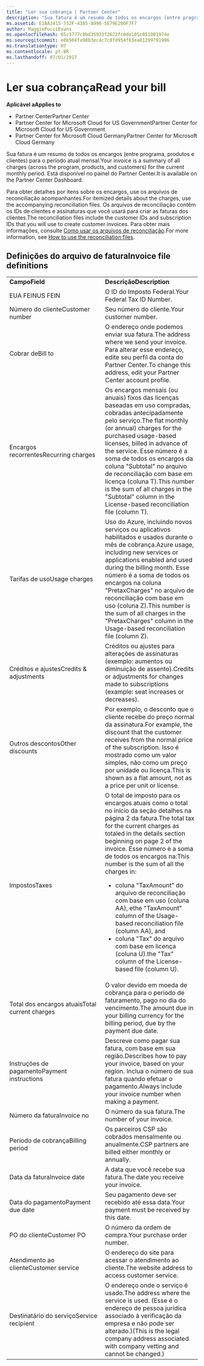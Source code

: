 ```yaml
---
title: "Ler sua cobrança | Partner Center"
description: "Sua fatura é um resumo de todos os encargos (entre programa, produtos e clientes) para o período atual mensal. Está disponível no painel do Partner Center."
ms.assetid: E1BA3415-732F-4385-8996-5E79E200F7F7
author: MaggiePucciEvans
ms.openlocfilehash: 65c3777c0bd35933f2622fc0de105c051001974e
ms.sourcegitcommit: e8b504fa98b3ec4c7c8fd954f63ea81299791906
ms.translationtype: HT
ms.contentlocale: pt-BR
ms.lasthandoff: 07/01/2017
---
```

# <a name="read-your-bill"></a><span data-ttu-id="04825-104">Ler sua cobrança</span><span class="sxs-lookup"><span data-stu-id="04825-104">Read your bill</span></span>

**<span data-ttu-id="04825-105">Aplicável a</span><span class="sxs-lookup"><span data-stu-id="04825-105">Applies to</span></span>**

-  <span data-ttu-id="04825-106">Partner Center</span><span class="sxs-lookup"><span data-stu-id="04825-106">Partner Center</span></span>
-  <span data-ttu-id="04825-107">Partner Center for Microsoft Cloud for US Government</span><span class="sxs-lookup"><span data-stu-id="04825-107">Partner Center for Microsoft Cloud for US Government</span></span>
-  <span data-ttu-id="04825-108">Partner Center for Microsoft Cloud Germany</span><span class="sxs-lookup"><span data-stu-id="04825-108">Partner Center for Microsoft Cloud Germany</span></span>

<span data-ttu-id="04825-109">Sua fatura é um resumo de todos os encargos (entre programa, produtos e clientes) para o período atual mensal.</span><span class="sxs-lookup"><span data-stu-id="04825-109">Your invoice is a summary of all charges (across the program, products, and customers) for the current monthly period.</span></span> <span data-ttu-id="04825-110">Está disponível no painel do Partner Center.</span><span class="sxs-lookup"><span data-stu-id="04825-110">It is available on the Partner Center Dashboard.</span></span>

<span data-ttu-id="04825-111">Para obter detalhes por itens sobre os encargos, use os arquivos de reconciliação acompanhantes.</span><span class="sxs-lookup"><span data-stu-id="04825-111">For itemized details about the charges, use the accompanying reconciliation files.</span></span> <span data-ttu-id="04825-112">Os arquivos de reconciliação contêm os IDs de clientes e assinaturas que você usará para criar as faturas dos clientes.</span><span class="sxs-lookup"><span data-stu-id="04825-112">The reconciliation files include the customer IDs and subscription IDs that you will use to create customer invoices.</span></span> <span data-ttu-id="04825-113">Para obter mais informações, consulte [Como usar os arquivos de reconciliação](use-the-reconciliation-files.md).</span><span class="sxs-lookup"><span data-stu-id="04825-113">For more information, see [How to use the reconciliation files](use-the-reconciliation-files.md).</span></span>

## <a name="invoice-file-definitions"></a><span data-ttu-id="04825-114">Definições do arquivo de fatura</span><span class="sxs-lookup"><span data-stu-id="04825-114">Invoice file definitions</span></span>


<table>
<colgroup>
<col width="50%" />
<col width="50%" />
</colgroup>
<tbody>
<tr class="odd">
<td><strong><span data-ttu-id="04825-115">Campo</span><span class="sxs-lookup"><span data-stu-id="04825-115">Field</span></span></strong></td>
<td><strong><span data-ttu-id="04825-116">Descrição</span><span class="sxs-lookup"><span data-stu-id="04825-116">Description</span></span></strong></td>
</tr>
<tr class="even">
<td><span data-ttu-id="04825-117">EUA FEIN</span><span class="sxs-lookup"><span data-stu-id="04825-117">US FEIN</span></span></td>
<td><span data-ttu-id="04825-118">O ID do Imposto Federal.</span><span class="sxs-lookup"><span data-stu-id="04825-118">Your Federal Tax ID Number.</span></span></td>
</tr>
<tr class="odd">
<td><span data-ttu-id="04825-119">Número do cliente</span><span class="sxs-lookup"><span data-stu-id="04825-119">Customer number</span></span></td>
<td><span data-ttu-id="04825-120">Seu número do cliente.</span><span class="sxs-lookup"><span data-stu-id="04825-120">Your customer number.</span></span></td>
</tr>
<tr class="even">
<td><span data-ttu-id="04825-121">Cobrar de</span><span class="sxs-lookup"><span data-stu-id="04825-121">Bill to</span></span></td>
<td><span data-ttu-id="04825-122">O endereço onde podemos enviar sua fatura.</span><span class="sxs-lookup"><span data-stu-id="04825-122">The address where we send your invoice.</span></span> <span data-ttu-id="04825-123">Para alterar esse endereço, edite seu perfil da conta do Partner Center.</span><span class="sxs-lookup"><span data-stu-id="04825-123">To change this address, edit your Partner Center account profile.</span></span></td>
</tr>
<tr class="odd">
<td><span data-ttu-id="04825-124">Encargos recorrentes</span><span class="sxs-lookup"><span data-stu-id="04825-124">Recurring charges</span></span></td>
<td><span data-ttu-id="04825-125">Os encargos mensais (ou anuais) fixos das licenças baseadas em uso compradas, cobradas antecipadamente pelo serviço.</span><span class="sxs-lookup"><span data-stu-id="04825-125">The flat monthly (or annual) charges for the purchased usage-based licenses, billed in advance of the service.</span></span> <span data-ttu-id="04825-126">Esse número é a soma de todos os encargos da coluna &quot;Subtotal&quot; no arquivo de reconciliação com base em licença (coluna T).</span><span class="sxs-lookup"><span data-stu-id="04825-126">This number is the sum of all charges in the &quot;Subtotal&quot; column in the License-based reconciliation file (column T).</span></span></td>
</tr>
<tr class="even">
<td><span data-ttu-id="04825-127">Tarifas de uso</span><span class="sxs-lookup"><span data-stu-id="04825-127">Usage charges</span></span></td>
<td><span data-ttu-id="04825-128">Uso do Azure, incluindo novos serviços ou aplicativos habilitados e usados durante o mês de cobrança.</span><span class="sxs-lookup"><span data-stu-id="04825-128">Azure usage, including new services or applications enabled and used during the billing month.</span></span> <span data-ttu-id="04825-129">Esse número é a soma de todos os encargos na coluna &quot;PretaxCharges&quot; no arquivo de reconciliação com base em uso (coluna Z).</span><span class="sxs-lookup"><span data-stu-id="04825-129">This number is the sum of all charges in the &quot;PretaxCharges&quot; column in the Usage-based reconciliation file (column Z).</span></span></td>
</tr>
<tr class="odd">
<td><span data-ttu-id="04825-130">Créditos e ajustes</span><span class="sxs-lookup"><span data-stu-id="04825-130">Credits &amp; adjustments</span></span></td>
<td><span data-ttu-id="04825-131">Créditos ou ajustes para alterações de assinaturas (exemplo: aumentos ou diminuição de assento).</span><span class="sxs-lookup"><span data-stu-id="04825-131">Credits or adjustments for changes made to subscriptions (example: seat increases or decreases).</span></span></td>
</tr>
<tr class="even">
<td><span data-ttu-id="04825-132">Outros descontos</span><span class="sxs-lookup"><span data-stu-id="04825-132">Other discounts</span></span></td>
<td><span data-ttu-id="04825-133">Por exemplo, o desconto que o cliente recebe do preço normal da assinatura.</span><span class="sxs-lookup"><span data-stu-id="04825-133">For example, the discount that the customer receives from the normal price of the subscription.</span></span> <span data-ttu-id="04825-134">Isso é mostrado como um valor simples, não como um preço por unidade ou licença.</span><span class="sxs-lookup"><span data-stu-id="04825-134">This is shown as a flat amount, not as a price per unit or license.</span></span></td>
</tr>
<tr class="odd">
<td><span data-ttu-id="04825-135">Impostos</span><span class="sxs-lookup"><span data-stu-id="04825-135">Taxes</span></span></td>
<td><span data-ttu-id="04825-136">O total de imposto para os encargos atuais como o total no início da seção detalhes na página 2 da fatura.</span><span class="sxs-lookup"><span data-stu-id="04825-136">The total tax for the current charges as totaled in the details section beginning on page 2 of the invoice.</span></span> <span data-ttu-id="04825-137">Esse número é a soma de todos os encargos na:</span><span class="sxs-lookup"><span data-stu-id="04825-137">This number is the sum of all the charges in:</span></span>
<ul>
<li><span data-ttu-id="04825-138">coluna &quot;TaxAmount&quot; do arquivo de reconciliação com base em uso (coluna AA), e</span><span class="sxs-lookup"><span data-stu-id="04825-138">the &quot;TaxAmount&quot; column of the Usage-based reconciliation file (column AA), and</span></span></li>
<li><span data-ttu-id="04825-139">coluna &quot;Tax&quot; do arquivo com base em licença (coluna U).</span><span class="sxs-lookup"><span data-stu-id="04825-139">the &quot;Tax&quot; column of the License-based file (column U).</span></span></li>
</ul></td>
</tr>
<tr class="even">
<td><span data-ttu-id="04825-140">Total dos encargos atuais</span><span class="sxs-lookup"><span data-stu-id="04825-140">Total current charges</span></span></td>
<td><span data-ttu-id="04825-141">O valor devido em moeda de cobrança para o período de faturamento, pago no dia do vencimento.</span><span class="sxs-lookup"><span data-stu-id="04825-141">The amount due in your billing currency for the billing period, due by the payment due date.</span></span></td>
</tr>
<tr class="odd">
<td><span data-ttu-id="04825-142">Instruções de pagamento</span><span class="sxs-lookup"><span data-stu-id="04825-142">Payment instructions</span></span></td>
<td><span data-ttu-id="04825-143">Descreve como pagar sua fatura, com base em sua região.</span><span class="sxs-lookup"><span data-stu-id="04825-143">Describes how to pay your invoice, based on your region.</span></span> <span data-ttu-id="04825-144">Inclua o número de sua fatura quando efetuar o pagamento.</span><span class="sxs-lookup"><span data-stu-id="04825-144">Always include your invoice number when making a payment.</span></span></td>
</tr>
<tr class="even">
<td><span data-ttu-id="04825-145">Número da fatura</span><span class="sxs-lookup"><span data-stu-id="04825-145">Invoice no</span></span></td>
<td><span data-ttu-id="04825-146">O número da sua fatura.</span><span class="sxs-lookup"><span data-stu-id="04825-146">The number of your invoice.</span></span></td>
</tr>
<tr class="odd">
<td><span data-ttu-id="04825-147">Período de cobrança</span><span class="sxs-lookup"><span data-stu-id="04825-147">Billing period</span></span></td>
<td><span data-ttu-id="04825-148">Os parceiros CSP são cobrados mensalmente ou anualmente.</span><span class="sxs-lookup"><span data-stu-id="04825-148">CSP partners are billed either monthly or annually.</span></span></td>
</tr>
<tr class="even">
<td><span data-ttu-id="04825-149">Data da fatura</span><span class="sxs-lookup"><span data-stu-id="04825-149">Invoice date</span></span></td>
<td><span data-ttu-id="04825-150">A data que você recebe sua fatura.</span><span class="sxs-lookup"><span data-stu-id="04825-150">The date you receive your invoice.</span></span></td>
</tr>
<tr class="odd">
<td><span data-ttu-id="04825-151">Data do pagamento</span><span class="sxs-lookup"><span data-stu-id="04825-151">Payment due date</span></span></td>
<td><span data-ttu-id="04825-152">Seu pagamento deve ser recebido até essa data.</span><span class="sxs-lookup"><span data-stu-id="04825-152">Your payment must be received by this date.</span></span></td>
</tr>
<tr class="even">
<td><span data-ttu-id="04825-153">PO do cliente</span><span class="sxs-lookup"><span data-stu-id="04825-153">Customer PO</span></span></td>
<td><span data-ttu-id="04825-154">O número da ordem de compra.</span><span class="sxs-lookup"><span data-stu-id="04825-154">Your purchase order number.</span></span></td>
</tr>
<tr class="odd">
<td><span data-ttu-id="04825-155">Atendimento ao cliente</span><span class="sxs-lookup"><span data-stu-id="04825-155">Customer service</span></span></td>
<td><span data-ttu-id="04825-156">O endereço do site para acessar o atendimento ao cliente.</span><span class="sxs-lookup"><span data-stu-id="04825-156">The website address to access customer service.</span></span></td>
</tr>
<tr class="even">
<td><span data-ttu-id="04825-157">Destinatário do serviço</span><span class="sxs-lookup"><span data-stu-id="04825-157">Service recipient</span></span></td>
<td><span data-ttu-id="04825-158">O endereço onde o serviço é usado.</span><span class="sxs-lookup"><span data-stu-id="04825-158">The address where the service is used.</span></span> <span data-ttu-id="04825-159">(Esse é o endereço de pessoa jurídica associado à verificação da empresa e não pode ser alterado.)</span><span class="sxs-lookup"><span data-stu-id="04825-159">(This is the legal company address associated with company vetting and cannot be changed.)</span></span></td>
</tr>
</tbody>
</table>

 

 

 



